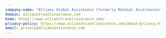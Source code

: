 ```yaml
---
company-name: "Allianz Global Assistance (formerly Mondial Assistance)"
domain: allianztravelinsurance.com
home: https://www.allianztravelinsurance.com/
privacy-policy: https://www.allianztravelinsurance.com/about/privacy.htm
email: privacy@allianzassistance.com
---
```




